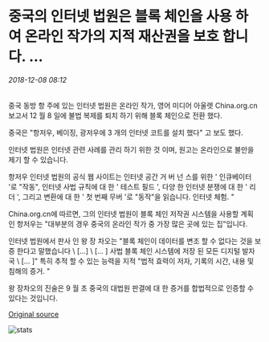 # 중국의 인터넷 법원은 블록 체인을 사용 하 여 온라인 작가의 지적 재산권을 보호 합니다. ...

###### 2018-12-08 08:12

중국 동방 항 주에 있는 인터넷 법원은 온라인 작가, 영어 미디어 아울렛 China.org.cn 보고서 12 월 8 일에 불법 복제를 퇴치 하기 위해 블록 체인으로 전환 했다.

중국은 "항저우, 베이징, 광저우에 3 개의 인터넷 코트를 설치 했다" 고 보도 했다.

인터넷 법원은 인터넷 관련 사례를 관리 하기 위한 것 이며, 원고는 온라인으로 불만을 제기 할 수 있습니다.

항저우 인터넷 법원의 공식 웹 사이트는 인터넷 공간 거 버 넌 스를 위한 ' 인큐베이터 '로 "작동", 인터넷 사법 규칙에 대 한 ' 테스트 필드 ', 다양 한 인터넷 분쟁에 대 한 ' 리더 ', 그리고 변환에 대 한 ' 첫 번째 무버 '로 "동작"을 읽습니다. 인터넷 체험. "

China.org.cn에 따르면, 그의 인터넷 법원이 블록 체인 저작권 시스템을 사용할 계획 인 항저우는 "대부분의 경우 중국의 온라인 작가 중 가장 많은 곳에 있는 집"입니다.

인터넷 법원에서 판사 인 왕 장 차오는 "블록 체인이 데이터를 변조 할 수 없다는 것을 보증 한다고 말했습니다 \ [...] \ [... \] 사법 블록 체인 시스템에 저장 된 모든 디지털 발자국 \ [... \]" 특히 추적 할 수 있는 능력을 지적 "법적 효력이 저자, 기록의 시간, 내용 및 침해의 증거. "

왕 장차오의 진술은 9 월 초 중국의 대법원 판결에 대 한 증거를 합법적으로 인증할 수 있다는 것입니다.

[Original source](https://cointelegraph.com/news/chinese-internet-court-uses-blockchain-to-protect-online-writers-intellectual-property)

![stats](https://c.statcounter.com/11760860/0/a89fa40b/1/ "stats")